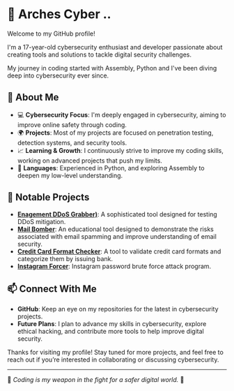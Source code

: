 # 🏴 Arches Cyber ..

Welcome to my GitHub profile! 

I'm a 17-year-old cybersecurity enthusiast and developer passionate about creating tools and solutions to tackle digital security challenges.

My journey in coding started with Assembly, Python and I've been diving deep into cybersecurity ever since.

## 🔐 About Me
- 💻 **Cybersecurity Focus**: I'm deeply engaged in cybersecurity, aiming to improve online safety through coding.
- 🌍 **Projects**: Most of my projects are focused on penetration testing, detection systems, and security tools.
- 📈 **Learning & Growth**: I continuously strive to improve my coding skills, working on advanced projects that push my limits.
- 💬 **Languages**: Experienced in Python, and exploring Assembly to deepen my low-level understanding.

## 🚀 Notable Projects
- **[Enagement DDoS Grabber)](https://github.com/archescyber/)**: A sophisticated tool designed for testing DDoS mitigation.
- **[Mail Bomber](https://github.com/archescyber/mail-bomber/)**: An educational tool designed to demonstrate the risks associated with email spamming and improve understanding of email security.
- **[Credit Card Format Checker](https://github.com/archescyber/credit-card-checker/)**: A tool to validate credit card formats and categorize them by issuing bank.
- **[Instagram Forcer](https://github.com/archescyber/instagram-forcer/)**: Instagram password brute force attack program.
  
## 📫 Connect With Me
- **GitHub**: Keep an eye on my repositories for the latest in cybersecurity projects.
- **Future Plans**: I plan to advance my skills in cybersecurity, explore ethical hacking, and contribute more tools to help improve digital security.

Thanks for visiting my profile! Stay tuned for more projects, and feel free to reach out if you’re interested in collaborating or discussing cybersecurity.

---  
👾 _Coding is my weapon in the fight for a safer digital world._ 👾
